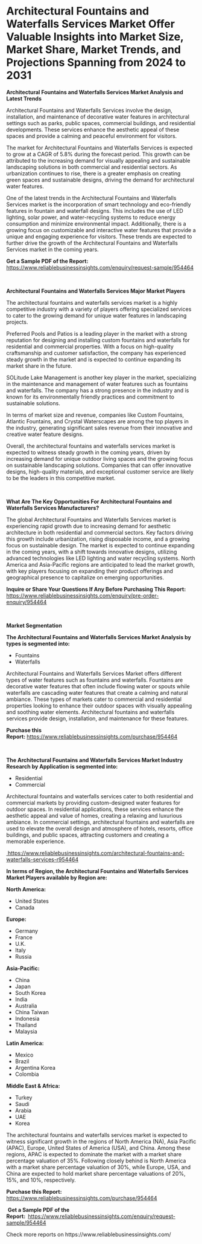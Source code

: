 <p><h1>Architectural Fountains and Waterfalls Services Market Offer Valuable Insights into Market Size, Market Share, Market Trends, and Projections Spanning from 2024 to 2031</h1></p><p><strong>Architectural Fountains and Waterfalls Services Market Analysis and Latest Trends</strong></p>
<p><p>Architectural Fountains and Waterfalls Services involve the design, installation, and maintenance of decorative water features in architectural settings such as parks, public spaces, commercial buildings, and residential developments. These services enhance the aesthetic appeal of these spaces and provide a calming and peaceful environment for visitors.</p><p>The market for Architectural Fountains and Waterfalls Services is expected to grow at a CAGR of 5.8% during the forecast period. This growth can be attributed to the increasing demand for visually appealing and sustainable landscaping solutions in both commercial and residential sectors. As urbanization continues to rise, there is a greater emphasis on creating green spaces and sustainable designs, driving the demand for architectural water features.</p><p>One of the latest trends in the Architectural Fountains and Waterfalls Services market is the incorporation of smart technology and eco-friendly features in fountain and waterfall designs. This includes the use of LED lighting, solar power, and water-recycling systems to reduce energy consumption and minimize environmental impact. Additionally, there is a growing focus on customizable and interactive water features that provide a unique and engaging experience for visitors. These trends are expected to further drive the growth of the Architectural Fountains and Waterfalls Services market in the coming years.</p></p>
<p><strong>Get a Sample PDF of the Report:&nbsp;</strong> <a href="https://www.reliablebusinessinsights.com/enquiry/request-sample/954464">https://www.reliablebusinessinsights.com/enquiry/request-sample/954464</a></p>
<p>&nbsp;</p>
<p><strong>Architectural Fountains and Waterfalls Services Major Market Players</strong></p>
<p><p>The architectural fountains and waterfalls services market is a highly competitive industry with a variety of players offering specialized services to cater to the growing demand for unique water features in landscaping projects. </p><p>Preferred Pools and Patios is a leading player in the market with a strong reputation for designing and installing custom fountains and waterfalls for residential and commercial properties. With a focus on high-quality craftsmanship and customer satisfaction, the company has experienced steady growth in the market and is expected to continue expanding its market share in the future.</p><p>SOLitude Lake Management is another key player in the market, specializing in the maintenance and management of water features such as fountains and waterfalls. The company has a strong presence in the industry and is known for its environmentally friendly practices and commitment to sustainable solutions.</p><p>In terms of market size and revenue, companies like Custom Fountains, Atlantic Fountains, and Crystal Waterscapes are among the top players in the industry, generating significant sales revenue from their innovative and creative water feature designs.</p><p>Overall, the architectural fountains and waterfalls services market is expected to witness steady growth in the coming years, driven by increasing demand for unique outdoor living spaces and the growing focus on sustainable landscaping solutions. Companies that can offer innovative designs, high-quality materials, and exceptional customer service are likely to be the leaders in this competitive market.</p></p>
<p>&nbsp;</p>
<p><strong>What Are The Key Opportunities For Architectural Fountains and Waterfalls Services Manufacturers?</strong></p>
<p><p>The global Architectural Fountains and Waterfalls Services market is experiencing rapid growth due to increasing demand for aesthetic architecture in both residential and commercial sectors. Key factors driving this growth include urbanization, rising disposable income, and a growing focus on sustainable design. The market is expected to continue expanding in the coming years, with a shift towards innovative designs, utilizing advanced technologies like LED lighting and water recycling systems. North America and Asia-Pacific regions are anticipated to lead the market growth, with key players focusing on expanding their product offerings and geographical presence to capitalize on emerging opportunities.</p></p>
<p><strong>Inquire or Share Your Questions If Any Before Purchasing This Report:</strong> <a href="https://www.reliablebusinessinsights.com/enquiry/pre-order-enquiry/954464">https://www.reliablebusinessinsights.com/enquiry/pre-order-enquiry/954464</a></p>
<p>&nbsp;</p>
<p><strong>Market Segmentation</strong></p>
<p><strong>The Architectural Fountains and Waterfalls Services Market Analysis by types is segmented into:</strong></p>
<p><ul><li>Fountains</li><li>Waterfalls</li></ul></p>
<p><p>Architectural Fountains and Waterfalls Services Market offers different types of water features such as fountains and waterfalls. Fountains are decorative water features that often include flowing water or spouts while waterfalls are cascading water features that create a calming and natural ambiance. These types of markets cater to commercial and residential properties looking to enhance their outdoor spaces with visually appealing and soothing water elements. Architectural fountains and waterfalls services provide design, installation, and maintenance for these features.</p></p>
<p><strong>Purchase this Report:&nbsp;</strong><a href="https://www.reliablebusinessinsights.com/purchase/954464">https://www.reliablebusinessinsights.com/purchase/954464</a></p>
<p>&nbsp;</p>
<p><strong>The Architectural Fountains and Waterfalls Services Market Industry Research by Application is segmented into:</strong></p>
<p><ul><li>Residential</li><li>Commercial</li></ul></p>
<p><p>Architectural fountains and waterfalls services cater to both residential and commercial markets by providing custom-designed water features for outdoor spaces. In residential applications, these services enhance the aesthetic appeal and value of homes, creating a relaxing and luxurious ambiance. In commercial settings, architectural fountains and waterfalls are used to elevate the overall design and atmosphere of hotels, resorts, office buildings, and public spaces, attracting customers and creating a memorable experience.</p></p>
<p><a href="https://www.reliablebusinessinsights.com/architectural-fountains-and-waterfalls-services-r954464">&nbsp;https://www.reliablebusinessinsights.com/architectural-fountains-and-waterfalls-services-r954464</a></p>
<p><strong>In terms of Region, the Architectural Fountains and Waterfalls Services Market Players available by Region are:</strong></p>
<p>
    <p> <strong> North America: </strong>
        <ul>
            <li>United States</li>
            <li>Canada</li>
        </ul>
        </p> 
    <p> <strong> Europe: </strong>
        <ul>
            <li>Germany</li>
            <li>France</li>
            <li>U.K.</li>
            <li>Italy</li>
            <li>Russia</li>
        </ul>
        </p> 
    <p> <strong> Asia-Pacific: </strong>
        <ul>
            <li>China</li>
            <li>Japan</li>
            <li>South Korea</li>
            <li>India</li>
            <li>Australia</li>
            <li>China Taiwan</li>
            <li>Indonesia</li>
            <li>Thailand</li>
            <li>Malaysia</li>
        </ul>
        </p> 
    <p> <strong> Latin America: </strong>
        <ul>
            <li>Mexico</li>
            <li>Brazil</li>
            <li>Argentina Korea</li>
            <li>Colombia</li>
        </ul>
        </p> 
    <p> <strong> Middle East & Africa: </strong>
        <ul>
            <li>Turkey</li>
            <li>Saudi</li>
            <li>Arabia</li>
            <li>UAE</li>
            <li>Korea</li>
        </ul>
    </p>
    </p>
<p><p>The architectural fountains and waterfalls services market is expected to witness significant growth in the regions of North America (NA), Asia Pacific (APAC), Europe, United States of America (USA), and China. Among these regions, APAC is expected to dominate the market with a market share percentage valuation of 35%. Following closely behind is North America with a market share percentage valuation of 30%, while Europe, USA, and China are expected to hold market share percentage valuations of 20%, 15%, and 10%, respectively.</p></p>
<p><strong>Purchase this Report: </strong><a href="https://www.reliablebusinessinsights.com/purchase/954464">https://www.reliablebusinessinsights.com/purchase/954464</a></p>
<p>&nbsp;<strong>Get a Sample PDF of the Report:&nbsp;&nbsp;</strong><a href="https://www.reliablebusinessinsights.com/enquiry/request-sample/954464">https://www.reliablebusinessinsights.com/enquiry/request-sample/954464</a></p>
<p><strong></strong></p>
<p>Check more reports on https://www.reliablebusinessinsights.com/</p>